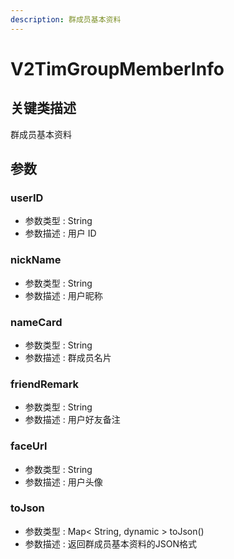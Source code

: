 ```yaml
---
description: 群成员基本资料
---
```


# V2TimGroupMemberInfo

## 关键类描述

群成员基本资料

## 参数

### userID

* 参数类型 : String
* 参数描述 : 用户 ID

### nickName

* 参数类型 : String
* 参数描述 : 用户昵称

### nameCard

* 参数类型 : String
* 参数描述 : 群成员名片

### friendRemark

* 参数类型 : String
* 参数描述 : 用户好友备注

### faceUrl

* 参数类型 : String
* 参数描述 : 用户头像

### toJson

* 参数类型 : Map< String, dynamic > toJson()
* 参数描述 : 返回群成员基本资料的JSON格式

